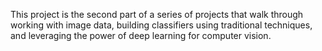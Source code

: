 This project is the second part of a series of projects that walk through working with image data, building classifiers using traditional techniques, and leveraging the power of deep learning for computer vision.